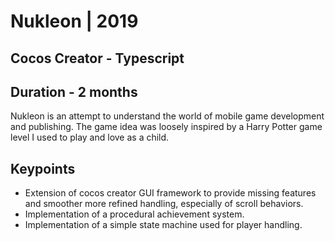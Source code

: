 # Nukleon | 2019
## Cocos Creator - Typescript
## Duration - 2 months

Nukleon is an attempt to understand the world of mobile game development and publishing.
The game idea was loosely inspired by a Harry Potter game level I used to play and love as a child.
## Keypoints
* Extension of cocos creator GUI framework to provide missing features 
and smoother more refined handling, especially of scroll behaviors.
* Implementation of a procedural achievement system.
* Implementation of a simple state machine used for player handling.
